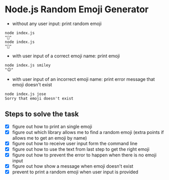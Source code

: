 # Node.js Random Emoji Generator

- without any user input: print random emoji

```
node index.js
"🥹"
node index.js
"🦊"
```

- with user input of a correct emoji name: print emoji

```
node index.js smiley
"😊"
```

- with user input of an incorrect emoji name: print error message that emoji doesn't exist

```
node index.js jose
Sorry that emoji doesn't exist
```

## Steps to solve the task

- [x] figure out how to print an single emoji
- [x] figure out which library allows me to find a random emoji (extra points if allows me to get an emoji by name)
- [x] figure out how to receive user input form the command line
- [x] figure out how to use the text from last step to get the right emoji
- [x] figure out how to prevent the error to happen when there is no emoji input
- [x] figure out how show a message when emoji doesn't exist
- [x] prevent to print a random emoji when user input is provided
